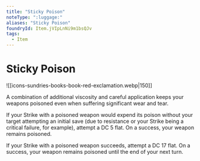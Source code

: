 ```yaml
---
title: "Sticky Poison"
noteType: ":luggage:"
aliases: "Sticky Poison"
foundryId: Item.jVIpLnNi9m1bsQJv
tags:
  - Item
---
```


# Sticky Poison
![[icons-sundries-books-book-red-exclamation.webp|150]]

A combination of additional viscosity and careful application keeps your weapons poisoned even when suffering significant wear and tear.

If your Strike with a poisoned weapon would expend its poison without your target attempting an initial save (due to resistance or your Strike being a critical failure, for example), attempt a DC 5 flat. On a success, your weapon remains poisoned.

If your Strike with a poisoned weapon succeeds, attempt a DC 17 flat. On a success, your weapon remains poisoned until the end of your next turn.
